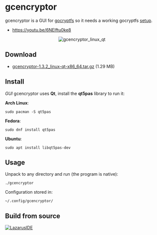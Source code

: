 gcencryptor
===========

gcencryptor is a GUI for [gocryptfs](https://github.com/rfjakob/gocryptfs) so it needs a working gocryptfs [setup](https://github.com/rfjakob/gocryptfs#installation).

- https://youtu.be/6NEIftu0ke8

<p align="center">
  <img src="https://helltar.com/projects/gcencryptor/screenshots/screenshot_11072022_110638.png" alt="gcencryptor_linux_qt"/>
</p>

Download
--------

- [gcencryptor-1.3.2_linux-qt-x86_64.tar.gz](https://github.com/Helltar/gcencryptor/releases/download/v1.3.2/gcencryptor-1.3.2_linux-qt-x86_64.tar.gz) (1.29 MB)

Install
-------

*GUI* gcencryptor uses **Qt**, install the **qt5pas** library to run it:

**Arch Linux**:

```
sudo pacman -S qt5pas
```

**Fedora**:

```
sudo dnf install qt5pas
```

**Ubuntu**:

```
sudo apt install libqt5pas-dev
```

Usage
-----

Unpack to any directory and run (the program is native):

```
./gcencryptor
```

Configuration stored in:

```
~/.config/gcencryptor/
```

Build from source
-----------------

[![LazarusIDE](http://wiki.lazarus.freepascal.org/images/9/94/built_with_lazarus_logo.png)](http://www.lazarus-ide.org)
